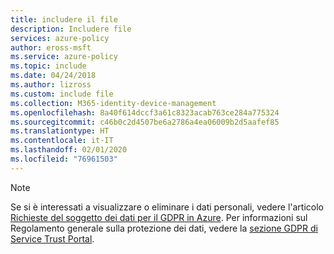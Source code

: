 ```yaml
---
title: includere il file
description: Includere file
services: azure-policy
author: eross-msft
ms.service: azure-policy
ms.topic: include
ms.date: 04/24/2018
ms.author: lizross
ms.custom: include file
ms.collection: M365-identity-device-management
ms.openlocfilehash: 8a40f614dccf3a61c8323acab763ce284a775324
ms.sourcegitcommit: c46b0c2d4507be6a2786a4ea06009b2d5aafef85
ms.translationtype: HT
ms.contentlocale: it-IT
ms.lasthandoff: 02/01/2020
ms.locfileid: "76961503"
---
```

>[!Note] 
>Se si è interessati a visualizzare o eliminare i dati personali, vedere l'articolo [Richieste del soggetto dei dati per il GDPR in Azure](https://docs.microsoft.com/microsoft-365/compliance/gdpr-dsr-azure). Per informazioni sul Regolamento generale sulla protezione dei dati, vedere la [sezione GDPR di Service Trust Portal](https://servicetrust.microsoft.com/ViewPage/GDPRGetStarted).
